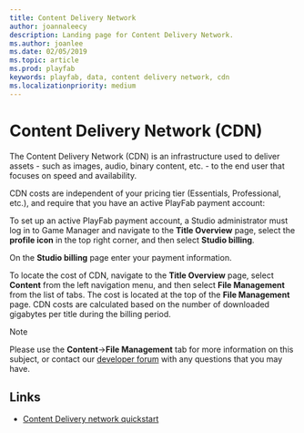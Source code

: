 ```yaml
---
title: Content Delivery Network
author: joannaleecy
description: Landing page for Content Delivery Network.
ms.author: joanlee
ms.date: 02/05/2019
ms.topic: article
ms.prod: playfab
keywords: playfab, data, content delivery network, cdn
ms.localizationpriority: medium
---
```


# Content Delivery Network (CDN)

The Content Delivery Network (CDN) is an infrastructure used to deliver assets - such as images, audio, binary content, etc. - to the end user that focuses on speed and availability.

CDN costs are independent of your pricing tier (Essentials, Professional, etc.), and require that you have an active PlayFab payment account:

To set up an active PlayFab payment account, a Studio administrator must log in to Game Manager and navigate to the **Title Overview** page, select the **profile icon** in the top right corner, and then select **Studio billing**.

On the **Studio billing** page enter your payment information.

To locate the cost of CDN, navigate to the **Title Overview** page, select **Content** from the left navigation menu, and then select **File Management** from the list of tabs. 
The cost is located at the top of the **File Management** page. CDN costs are calculated based on the number of downloaded gigabytes per title during the billing period.

> [!NOTE]
> Please use the **Content**->**File Management** tab for more information on this subject, or contact our [developer forum](https://community.playfab.com/) with any questions that you may have.

## Links

* [Content Delivery network quickstart](quickstart.md)
